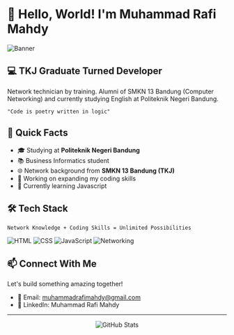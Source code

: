 # 👋 Hello, World! I'm Muhammad Rafi Mahdy

![Banner](https://api.placeholder.com/1200/300)

## 💻 TKJ Graduate Turned Developer

Network technician by training. Alumni of SMKN 13 Bandung (Computer Networking) and currently studying English at Politeknik Negeri Bandung.

```
"Code is poetry written in logic"
```

## 🚀 Quick Facts

- 🎓 Studying at **Politeknik Negeri Bandung**
- 📚 Business Informatics student
- 🌐 Network background from **SMKN 13 Bandung (TKJ)**
- 🔭 Working on expanding my coding skills
- 🌱 Currently learning Javascript

## 🛠️ Tech Stack

```
Network Knowledge + Coding Skills = Unlimited Possibilities
```

![HTML](https://img.shields.io/badge/-HTML-E34F26?style=flat&logo=html5&logoColor=white)
![CSS](https://img.shields.io/badge/-CSS-1572B6?style=flat&logo=css3&logoColor=white)
![JavaScript](https://img.shields.io/badge/-JavaScript-F7DF1E?style=flat&logo=javascript&logoColor=black)
![Networking](https://img.shields.io/badge/-Networking-0078D4?style=flat&logo=cisco&logoColor=white)

## 📫 Connect With Me

Let's build something amazing together!

- 📧 Email: muhammadrafimahdy@gmail.com
- 💼 LinkedIn: Muhammad Rafi Mahdy

---

<p align="center">
  <img src="https://github-readme-stats.vercel.app/api?username=YourGitHubUsername&show_icons=true&theme=dark" alt="GitHub Stats" />
</p>

<!-- Don't forget to replace placeholder information with your actual details! -->
